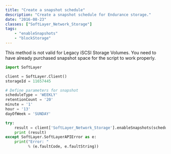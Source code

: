```yaml
---
title: "Create a snapshot schedule"
description: "Create a snapshot schedule for Endurance storage."
date: "2016-08-23"
classes: ["SoftLayer_Network_Storage"]
tags:
    - "enableSnapshots"
    - "blockStorage"
---
```


This method is not valid for Legacy iSCSI Storage Volumes. You need to have already purchased snapshot space for the script to work properly.

```python
import SoftLayer

client = SoftLayer.Client()
storageId = 11657445

# Define parameters for snapshot
scheduleType = 'WEEKLY'
retentionCount = '20'
minute = '1'
hour = '13'
dayOfWeek = 'SUNDAY'

try:
    result = client['SoftLayer_Network_Storage'].enableSnapshots(scheduleType, retentionCount, minute, hour, dayOfWeek, id=storageId)
    print (result)
except SoftLayer.SoftLayerAPIError as e:
    print("Error: "
          % (e.faultCode, e.faultString))
```
